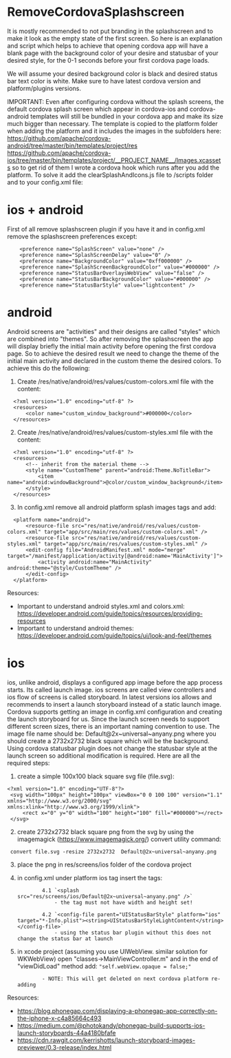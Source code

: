 # RemoveCordovaSplashscreen
It is mostly recommended to not put branding in the splashscreen and to make it look as the empty state of the first screen. So here is an explanation and script which helps to achieve that opening cordova app will have a blank page with the background color of your desire and statusbar of your desired style, for the 0-1 seconds before your first cordova page loads.

We will assume your desired background color is black and desired status bar text color is white.
Make sure to have latest cordova version and platform/plugins versions.

IMPORTANT: Even after configuring cordova without the splash screens, the default cordova splash screen which appear in cordova-ios and cordova-android templates will still be bundled in your cordova app and make its size much bigger than necessary.
The template is copied to the platform folder when adding the platform and it includes the images in the subfolders here:
https://github.com/apache/cordova-android/tree/master/bin/templates/project/res
https://github.com/apache/cordova-ios/tree/master/bin/templates/project/__PROJECT_NAME__/Images.xcassets
so to get rid of them I wrote a cordova hook which runs after you add the platform. To solve it add the clearSplashAndIcons.js file to <cordova-root-folder>/scripts folder and to your config.xml file:
  <hook src="scripts/clearSplashAndIcons.js" type="after_platform_add" />

# ios + android
First of all remove splashscreen plugin if you have it and in config.xml remove the splashscreen preferences except:
```
    <preference name="SplashScreen" value="none" />
    <preference name="SplashScreenDelay" value="0" />
    <preference name="BackgroundColor" value="0xff000000" />
    <preference name="SplashScreenBackgroundColor" value="#000000" />
    <preference name="StatusBarOverlaysWebView" value="false" />
    <preference name="StatusBarBackgroundColor" value="#000000" />
    <preference name="StatusBarStyle" value="lightcontent" />
```

# android
Android screens are "activities" and their designs are called "styles" which are combined into "themes". So after removing the splashscreen the app will display briefly the initial main activity before opening the first cordova page. So to achieve the desired result we need to change the theme of the initial main activity and declared in the custom theme the desired colors.
To achieve this do the following:

1. Create <cordova-root-folder>/res/native/android/res/values/custom-colors.xml file with the content:
```
  <?xml version="1.0" encoding="utf-8" ?>
  <resources>
      <color name="custom_window_background">#000000</color>
  </resources>
```	
2. Create <cordova-root-folder>/res/native/android/res/values/custom-styles.xml file with the content:
```
  <?xml version="1.0" encoding="utf-8" ?>
  <resources>
      <!-- inherit from the material theme -->
      <style name="CustomTheme" parent="android:Theme.NoTitleBar">
          <item name="android:windowBackground">@color/custom_window_background</item>
      </style>
  </resources>
```	
3. In config.xml remove all android platform splash images tags and add:
```
  <platform name="android">
      <resource-file src="res/native/android/res/values/custom-colors.xml" target="app/src/main/res/values/custom-colors.xml" />
      <resource-file src="res/native/android/res/values/custom-styles.xml" target="app/src/main/res/values/custom-styles.xml" />
      <edit-config file="AndroidManifest.xml" mode="merge" target="/manifest/application/activity[@android:name='MainActivity']">
          <activity android:name="MainActivity" android:theme="@style/CustomTheme" />
      </edit-config>
  </platform>
```  
  Resources:
  - Important to understand android styles.xml and colors.xml: https://developer.android.com/guide/topics/resources/providing-resources
  - Important to understand android themes: https://developer.android.com/guide/topics/ui/look-and-feel/themes
 
 # ios
 ios, unlike android, displays a configured app image before the app process starts. Its called launch image. ios screens are called view controllers and ios flow of screens is called storyboard. In latest versions ios allows and recommends to insert a launch storyboard instead of a static launch image. Cordova supports getting an image in config.xml configuration and creating the launch storyboard for us. Since the launch screen needs to support different screen sizes, there is an important naming convention to use. The image file name should be: Default@2x~universal~anyany.png where you should create a 2732x2732 black square which will be the background. Using cordova statusbar plugin does not change the statusbar style at the launch screen so additional modification is required. Here are all the required steps:
 
 1. create a simple 100x100 black square svg file (file.svg):
 ```
 <?xml version="1.0" encoding="UTF-8"?>
  <svg width="100px" height="100px" viewBox="0 0 100 100" version="1.1" xmlns="http://www.w3.org/2000/svg" xmlns:xlink="http://www.w3.org/1999/xlink">
      <rect x="0" y="0" width="100" height="100" fill="#000000"></rect>
  </svg>
```  
 2. create 2732x2732 black square png from the svg by using the imagemagick (https://www.imagemagick.org/) convert utility command:
 ```
  convert file.svg -resize 2732x2732  Default@2x~universal~anyany.png
  ```
  
 3. place the png in res/screens/ios folder of the cordova project
 
 4. in config.xml under platform ios tag insert the tags:
 
				4.1 `<splash src="res/screens/ios/Default@2x~universal~anyany.png" />`
					- the tag must not have width and height set!
					
				4.2 `<config-file parent="UIStatusBarStyle" platform="ios" target="*-Info.plist"><string>UIStatusBarStyleLightContent</string></config-file>`
					- using the status bar plugin without this does not change the status bar at launch
 
 
 5. in xcode project (assuming you use UIWebView. similar solution for WKWebView) open "classes->MainViewController.m" and in the end of "viewDidLoad" method add: `"self.webView.opaque = false;"`
 
				- NOTE: This will get deleted on next cordova platform re-adding
 
 
 Resources:
 - https://blog.phonegap.com/displaying-a-phonegap-app-correctly-on-the-iphone-x-c4a85664c493
 - https://medium.com/@photokandy/phonegap-build-supports-ios-launch-storyboards-44a4180bfafe
 - https://cdn.rawgit.com/kerrishotts/launch-storyboard-images-previewer/0.3-release/index.html
